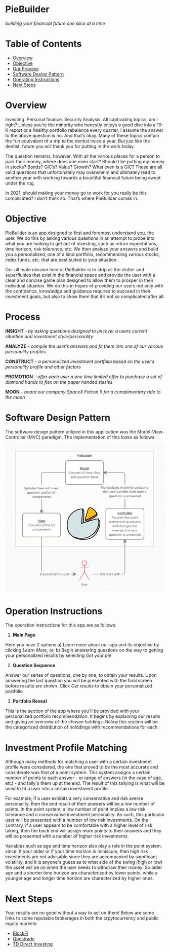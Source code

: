 # PieBuilder
*building your financial future one slice at a time*

# Table of Contents 
* [Overview](#Overview)
* [Objective](#Objective)
* [Our Process](#Our-Process)
* [Software Design Pattern](#Software-Design-Pattern)
* [Operating Instructions](#Operating-Instructions)
* [Next Steps](#Next-Steps)

# Overview

Investing. Personal finance. Security Analysis. All captivating topics, am I right? Unless you’re the minority who honestly enjoys a good dive into a 10-K report or a healthy portfolio rebalance every quarter, I assume the answer to the above question is no. And that’s okay. Many of these topics contain the fun equivalent of a trip to the dentist twice a year. But just like the dentist, future you will thank you for putting in the work today.

The question remains, however. With all the various places for a person to park their money, where does one even start? Should I be putting my money in stocks? Bonds? GIC’s? Value? Growth? What even is a GIC? These are all valid questions that unfortunately may overwhelm and ultimately lead to another year with working towards a bountiful financial future being swept under the rug. 

In 2021, should making your money go to work for you really be this complicated? I don’t think so. That’s where PieBuilder comes in.

# Objective

PieBuilder is an app designed to first and foremost understand you, the user. We do this by asking various questions in an attempt to probe into what you are looking to get out of investing, such as return expectations, time horizon, risk tolerance, etc. We then analyze your answers and build you a personalized, one of a kind portfolio, recommending various stocks, index funds, etc. that are best suited to your situation. 

Our ultimate mission here at PieBuilder is to strip all the clutter and superfluities that exist in the financial space and provide the user with a clear and concise game plan designed to allow them to prosper in their individual situation.  We do this in hopes of providing our users not only with the confidence, knowledge and guidance required to succeed in their investment goals, but also to show them that it’s not so complicated after all. 

# Process

**INSIGHT** - *by asking questions designed to uncover a users current situation and investment style/personality*

**ANALYZE** - *compile the user’s answers and fit them into one of our various personality profiles.*

**CONSTRUCT** - *a personalized investment portfolio based on the user’s personality profile and other factors*

**PROMOTION** - *offer each user a one time limited offer to purchase a set of diamond hands to flex on the paper handed sissies*

**MOON** - *board our company SpaceX Falcon 9 for a complimentary ride to the moon*

# Software Design Pattern

The software design pattern utilized in this application was the Model-View-Controller (MVC) paradigm. The implementation of this looks as follows:

<div align=center><img src="/images/MVC.png" /></div>

# Operation Instructions

The operation instructions for this app are as follows:

1. **Main Page**

Here you have 2 options 
  a) Learn more about our app and its objective by clicking *Learn More*, or,
  b) Begin answering questions on the way to getting your personalized results by selecting *Get your pie*
 
2. **Question Sequence**

Answer our series of questions, one by one, to obtain your results. Upon answering the last question you will be presented with the final screen before results are shown. Click *Get results* to obtain your personalized portfolio

3. **Portfolio Reveal**

This is the section of the app where you'll be provided with your personalized portfolio recommendation. It begins by explaining our results and giving an overview of the chosen holdings. Below this section will be the categorized distribution of holddings with recommendations for each. 

# Investment Profile Matching

Although many methods for matching a user with a certain investment profile were considered, the one that proved to be the most accurate and considerate was that of a point system. This system assigns a certain number of points to each answer - or range of answers (in the case of age, etc) - and tally's them up at the end. The result of this tallying is what will be used to fit a user into a certain investment profile. 

For example, if a user exhibits a very conservative and risk averse personality, then the end result of their answers will be a low number of points. In the point system, a low number of point implies a low risk tolerance and a conservative investment personality. As such, this particular user will be presented with a number of low risk investments. On the contrary, if a user appears to be comfortable with a higher level of risk taking, then the back end will assign more points to their answers and they will be presented with a number of higher risk investments. 

Variables such as age and time horizon also play a role in the point system, since, if your older or if your time horizon is miniscule, then high risk investments are not advisable since they are accompanied by significant volatility, and it is anyone's guess as to what side of the swing (high or low) the asset will be on when the user needs to withdraw their money. So older age and a shorter time horizon are characterized by lower points, while a younger age and longer time horizon are characterized by higher ones.

# Next Steps 

Your results are no good without a way to act on them! Below are some links to some reputable brokerages in both the crpytocurrency and public equity markets:

* [BlockFi](https://blockfi.com/)
* [Questrade](https://www.questrade.com/home)
* [TD Direct Investing](https://www.td.com/ca/en/investing/direct-investing/)





